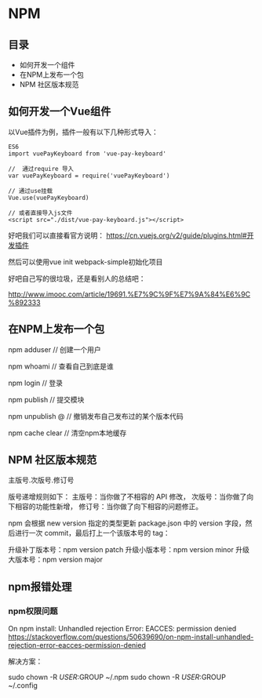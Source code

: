 # NPM

## 目录

- 如何开发一个组件
- 在NPM上发布一个包
- NPM 社区版本规范

## 如何开发一个Vue组件

以Vue插件为例，插件一般有以下几种形式导入：

```
ES6
import vuePayKeyboard from 'vue-pay-keyboard'

//  通过require 导入
var vuePayKeyboard = require('vuePayKeyboard')

// 通过use挂载
Vue.use(vuePayKeyboard)

// 或者直接导入js文件
<script src="./dist/vue-pay-keyboard.js"></script>
```

好吧我们可以直接看官方说明：
https://cn.vuejs.org/v2/guide/plugins.html#开发插件

然后可以使用vue init webpack-simple初始化项目

好吧自己写的很垃圾，还是看别人的总结吧：

http://www.imooc.com/article/19691.%E7%9C%9F%E7%9A%84%E6%9C%892333

## 在NPM上发布一个包

npm adduser // 创建一个用户

npm whoami // 查看自己到底是谁

npm login // 登录

npm publish // 提交模块

npm unpublish <package>@<version> // 撤销发布自己发布过的某个版本代码

npm cache clear // 清空npm本地缓存

## NPM 社区版本规范

主版号.次版号.修订号

版号递增规则如下：
  主版号：当你做了不相容的 API 修改，
  次版号：当你做了向下相容的功能性新增，
  修订号：当你做了向下相容的问题修正。

npm 会根据 new version 指定的类型更新 package.json 中的 version 字段，然后进行一次 commit，最后打上一个该版本号的 tag：

升级补丁版本号：npm version patch
升级小版本号：npm version minor
升级大版本号：npm version major

## npm报错处理

### npm权限问题

On npm install: Unhandled rejection Error: EACCES: permission denied
https://stackoverflow.com/questions/50639690/on-npm-install-unhandled-rejection-error-eacces-permission-denied

解决方案：

sudo chown -R $USER:$GROUP ~/.npm
sudo chown -R $USER:$GROUP ~/.config
